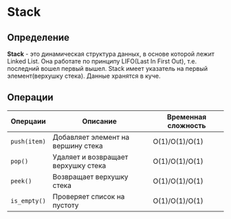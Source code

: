 # Stack

## Определение
**Stack** - это динамическая структура данных, в основе которой лежит Linked List. 
Она работате по принципу LIFO(Last In First Out), т.е. последний вошел первый вышел. 
Stack имеет указатель на первый элемент(верхушку стека). Данные хранятся в куче. 

## Операции
| Оперцаии         | Описание                            | Временная сложность |
|------------------|-------------------------------------|---------------------|
| ```push(item)``` | Добавляет элемент на вершину стека  | O(1)/O(1)/O(1)      |
| ```pop()```      | Удаляет и возвращает верхушку стека | O(1)/O(1)/O(1)      |
| ```peek()```     | Возвращает верхушку стека           | O(1)/O(1)/O(1)      |
| ```is_empty()``` | Проверяет список на пустоту         | O(1)/O(1)/O(1)      |

